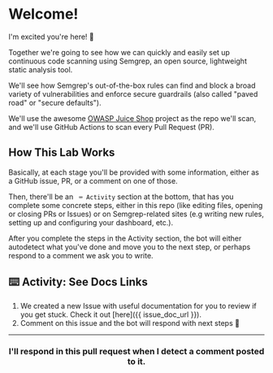 # Welcome!

I'm excited you're here! 👋

Together we're going to see how we can quickly and easily set up continuous code scanning using Semgrep, an open source, lightweight static analysis tool.

We'll see how Semgrep's out-of-the-box rules can find and block a broad variety of vulnerabilities and enforce secure guardrails (also called "paved road" or "secure defaults").

We'll use the awesome [OWASP Juice Shop](https://github.com/bkimminich/juice-shop) project as the repo we'll scan, and we'll use GitHub Actions to scan every Pull Request (PR).

## How This Lab Works

Basically, at each stage you'll be provided with some information, either as a GitHub issue, PR, or a comment on one of those.

Then, there'll be an ` ⌨️ Activity` section at the bottom, that has you complete some concrete steps, either in this repo (like editing files, opening or closing PRs or Issues) or on Semgrep-related sites (e.g writing new rules, setting up and configuring your dashboard, etc.).

After you complete the steps in the Activity section, the bot will either autodetect what you've done and move you to the next step, or perhaps respond to a comment we ask you to write.

## ⌨️ Activity: See Docs Links

1. We created a new Issue with useful documentation for you to review if you get stuck. Check it out [here]({{ issue_doc_url }}).
2. Comment on this issue and the bot will respond with next steps 🚀

<hr>
<h3 align="center">I'll respond in this pull request when I detect a comment posted to it.</h3>

